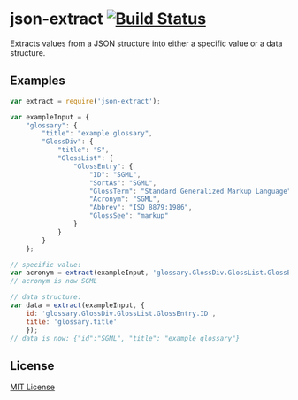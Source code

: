 json-extract [![Build Status](https://travis-ci.org/thaggie/json-extract.svg)](https://travis-ci.org/thaggie/json-extract)
===================
Extracts values from a JSON structure into either a specific value or a data structure.

## Examples

```javascript
var extract = require('json-extract');

var exampleInput = {
    "glossary": {
        "title": "example glossary",
		"GlossDiv": {
            "title": "S",
			"GlossList": {
                "GlossEntry": {
                    "ID": "SGML",
					"SortAs": "SGML",
					"GlossTerm": "Standard Generalized Markup Language",
					"Acronym": "SGML",
					"Abbrev": "ISO 8879:1986",
					"GlossSee": "markup"
                }
            }
        }
    };

// specific value:    
var acronym = extract(exampleInput, 'glossary.GlossDiv.GlossList.GlossEntry.Acronym');
// acronym is now SGML

// data structure:
var data = extract(exampleInput, {
	id: 'glossary.GlossDiv.GlossList.GlossEntry.ID',
	title: 'glossary.title'
	});
// data is now: {"id":"SGML", "title": "example glossary"}
```

## License

[MIT License](http://en.wikipedia.org/wiki/MIT_License)
